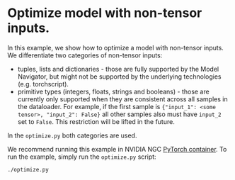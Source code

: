 <!--
Copyright (c) 2021-2023, NVIDIA CORPORATION. All rights reserved.

Licensed under the Apache License, Version 2.0 (the "License");
you may not use this file except in compliance with the License.
You may obtain a copy of the License at

    http://www.apache.org/licenses/LICENSE-2.0

Unless required by applicable law or agreed to in writing, software
distributed under the License is distributed on an "AS IS" BASIS,
WITHOUT WARRANTIES OR CONDITIONS OF ANY KIND, either express or implied.
See the License for the specific language governing permissions and
limitations under the License.
-->

# Optimize model with non-tensor inputs.

In this example, we show how to optimize a model with non-tensor inputs. We differentiate two categories of non-tensor inputs:

- tuples, lists and dictionaries - those are fully supported by the Model Navigator, but might not be supported by the underlying technologies (e.g. torchscript).
- primitive types (integers, floats, strings and booleans) - those are currently only supported when they are consistent across all samples in the dataloader. For example, if the first sample is `{"input_1": <some tensor>, "input_2": False}` all other samples also must have `input_2` set to `False`. This restriction will be lifted in the future.

In the `optimize.py` both categories are used.

We recommend running this example in NVIDIA NGC [PyTorch container](https://catalog.ngc.nvidia.com/orgs/nvidia/containers/pytorch). To run the example, simply run the `optimize.py` script:

```bash
./optimize.py
```